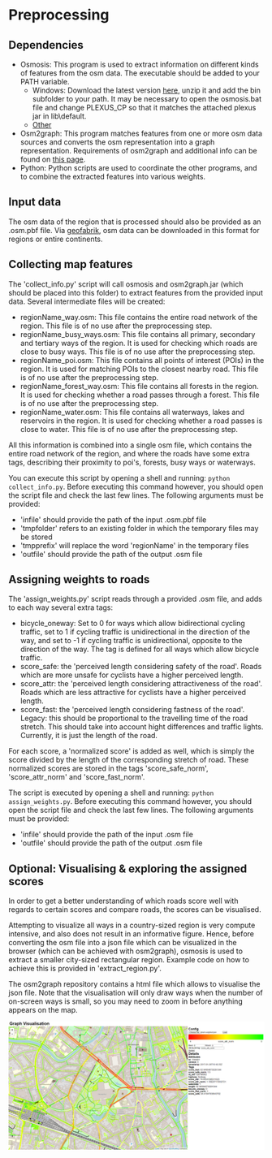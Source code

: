 # Preprocessing
## Dependencies
 - Osmosis: This program is used to extract information on different kinds of features from the osm data. The executable should be added to your PATH variable.
	- Windows: Download the latest version [here](http://wiki.openstreetmap.org/wiki/Osmosis/Quick_Install_(Windows)), unzip it and add the bin subfolder to your path. It may be necessary to open the osmosis.bat file and change PLEXUS_CP so that it matches the attached plexus jar in lib\default.
	- [Other](http://wiki.openstreetmap.org/wiki/Osmosis/Installation)
 - Osm2graph: This program matches features from one or more osm data sources and converts the osm representation into a graph representation. Requirements of osm2graph and additional info can be found on [this page](https://github.com/Pistro/osm2graph).
 - Python: Python scripts are used to coordinate the other programs, and to combine the extracted features into various weights.
 
## Input data
The osm data of the region that is processed should also be provided as an .osm.pbf file. Via [geofabrik](http://download.geofabrik.de/), osm data can be downloaded in this format for regions or entire continents.
 
## Collecting map features
The 'collect_info.py' script will call osmosis and osm2graph.jar (which should be placed into this folder) to extract features from the provided input data. Several intermediate files will be created:
 - regionName_way.osm: This file contains the entire road network of the region. This file is of no use after the preprocessing step.
 - regionName_busy_ways.osm: This file contains all primary, secondary and tertiary ways of the region. It is used for checking which roads are close to busy ways. This file is of no use after the preprocessing step.
 - regionName_poi.osm: This file contains all points of interest (POIs) in the region. It is used for matching POIs to the closest nearby road. This file is of no use after the preprocessing step.
  - regionName_forest_way.osm: This file contains all forests in the region. It is used for checking whether a road passes through a forest. This file is of no use after the preprocessing step.
 - regionName_water.osm: This file contains all waterways, lakes and reservoirs in the region. It is used for checking whether a road passes is close to water. This file is of no use after the preprocessing step.

All this information is combined into a single osm file, which contains the entire road network of the region, and where the roads have some extra tags, describing their proximity to poi's, forests, busy ways or waterways.

You can execute this script by opening a shell and running: `python collect_info.py`. Before executing this command however, you should open the script file and check the last few lines. The following arguments must be provided:
- 'infile' should provide the path of the input .osm.pbf file
- 'tmpfolder' refers to an existing folder in which the temporary files may be stored
- 'tmpprefix' will replace the word 'regionName' in the temporary files
- 'outfile' should provide the path of the output .osm file

## Assigning weights to roads
The 'assign_weights.py' script reads through a provided .osm file, and adds to each way several extra tags:
- bicycle_oneway: Set to 0 for ways which allow bidirectional cycling traffic, set to 1 if cycling traffic is unidirectional in the direction of the way, and set to -1 if cycling traffic is unidirectional, opposite to the direction of the way. The tag is defined for all ways which allow bicycle traffic.
- score_safe: the 'perceived length considering safety of the road'. Roads which are more unsafe for cyclists have a higher perceived length.
- score_attr: the 'perceived length considering attractiveness of the road'. Roads which are less attractive for cyclists have a higher perceived length.
- score_fast: the 'perceived length considering fastness of the road'. Legacy: this should be proportional to the travelling time of the road stretch. This should take into account hight differences and traffic lights. Currently, it is just the length of the road.

For each score, a 'normalized score' is added as well, which is simply the score divided by the length of the corresponding stretch of road. These normalized scores are stored in the tags 'score_safe_norm', 'score_attr_norm' and 'score_fast_norm'.

The script is executed by opening a shell and running: `python assign_weights.py`. Before executing this command however, you should open the script file and check the last few lines. The following arguments must be provided:
- 'infile' should provide the path of the input .osm file
- 'outfile' should provide the path of the output .osm file

## Optional: Visualising & exploring the assigned scores
In order to get a better understanding of which roads score well with regards to certain scores and compare roads, the scores can be visualised.

Attempting to visualize all ways in a country-sized region is very compute intensive, and also does not result in an informative figure. Hence, before converting the osm file into a json file which can be visualized in the browser (which can be achieved with osm2graph), osmosis is used to extract a smaller city-sized rectangular region.
Example code on how to achieve this is provided in 'extract_region.py'.

The osm2graph repository contains a html file which allows to visualise the json file. Note that the visualisation will only draw ways when the number of on-screen ways is small, so you may need to zoom in before anything appears on the map.

![Visualisation of the 'score_attr_norm' attribute for a part of the city of Ghent, Belgium](doc/score_attr_norm_visualisation.png)